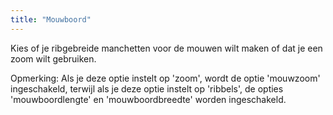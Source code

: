 ```yaml
---
title: "Mouwboord"
---
```


Kies of je ribgebreide manchetten voor de mouwen wilt maken of dat je een zoom wilt gebruiken.

Opmerking: Als je deze optie instelt op 'zoom', wordt de optie 'mouwzoom' ingeschakeld, terwijl als je deze optie instelt op 'ribbels', de opties 'mouwboordlengte' en 'mouwboordbreedte' worden ingeschakeld.
